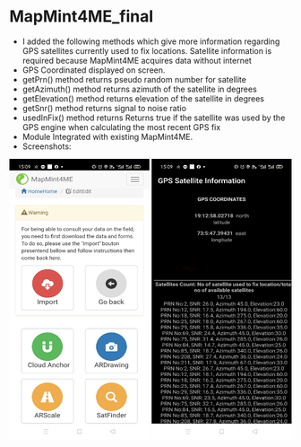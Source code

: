 # MapMint4ME_final
* I added the following methods which give more information regarding GPS satellites currently used to fix locations. Satellite information is required because MapMint4ME acquires data without internet
* GPS Coordinated displayed on screen.
* getPrn()  method returns pseudo random number for satellite
* getAzimuth() method  returns azimuth of the satellite in degrees 
* getElevation() method returns  elevation of the satellite in degrees
* getSnr() method returns signal to noise ratio
* usedInFix() method returns Returns true if the satellite was used by the GPS engine when calculating the most recent GPS fix
* Module Integrated with existing MapMint4ME.
* Screenshots:


<img src = "output/op1.jpg" width = "250" height="500" />

<img src = "output/op2.jpg" width = "250" height="500" />
